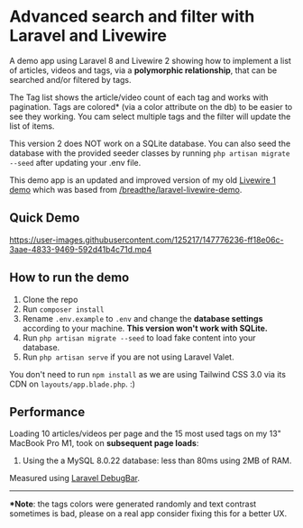 # Advanced search and filter with Laravel and Livewire

A demo app using Laravel 8 and Livewire 2 showing how to implement a list of articles, videos and tags, via a **polymorphic relationship**, that can be searched and/or filtered by tags. 

The Tag list shows the article/video count of each tag and works with pagination. Tags are colored* (via a color attribute on the db) to be easier to see they working. You cam select multiple tags and the filter will update the list of items.

This version 2 does NOT work on a SQLite database. You can also seed the database with the provided seeder classes by running `php artisan migrate --seed` after updating your .env file.

This demo app is an updated and improved version of my old [Livewire 1 demo](https://github.com/sjardim/laravel-livewire-demo) which was based from [/breadthe/laravel-livewire-demo](https://github.com/breadthe/laravel-livewire-demo).

## Quick Demo

https://user-images.githubusercontent.com/125217/147776236-ff18e06c-3aae-4833-9469-592d41b4c71d.mp4


## How to run the demo

1. Clone the repo
1. Run `composer install`
1. Rename `.env.example` to `.env` and change the **database settings** according to your machine. **This version won't work with SQLite.**
1. Run `php artisan migrate --seed` to load fake content into your database. 
1. Run `php artisan serve` if you are not using Laravel Valet.

You don't need to run `npm install` as we are using Tailwind CSS 3.0 via its CDN on `layouts/app.blade.php`. :)

## Performance

Loading 10 articles/videos per page and the 15 most used tags on my 13" MacBook Pro M1, took on **subsequent page loads**:

1. Using the a MySQL 8.0.22 database: less than 80ms using 2MB of RAM.

Measured using [Laravel DebugBar](https://github.com/barryvdh/laravel-debugbar).

---
**\*Note**: the tags colors were generated randomly and text contrast sometimes is bad, please on a real app consider fixing this for a better UX.
